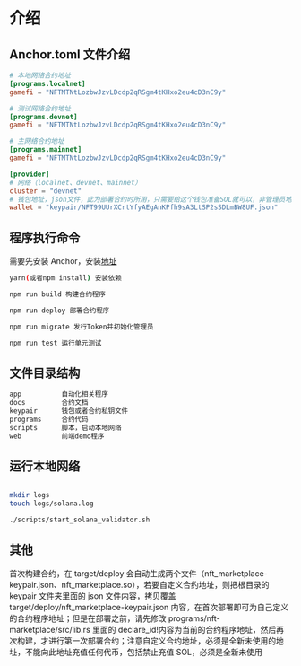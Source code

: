 # 介绍

## Anchor.toml 文件介绍

```toml
# 本地网络合约地址
[programs.localnet]
gamefi = "NFTMTNtLozbwJzvLDcdp2qRSgm4tKHxo2eu4cD3nC9y"

# 测试网络合约地址
[programs.devnet]
gamefi = "NFTMTNtLozbwJzvLDcdp2qRSgm4tKHxo2eu4cD3nC9y"

# 主网络合约地址
[programs.mainnet]
gamefi = "NFTMTNtLozbwJzvLDcdp2qRSgm4tKHxo2eu4cD3nC9y"

[provider]
# 网络（localnet、devnet、mainnet）
cluster = "devnet"
# 钱包地址，json文件，此为部署合约时所用，只需要给这个钱包准备SOL就可以，非管理员地址，非合约地址，只是为了付燃料费使用，所以需要保证此钱包地址有SOL，主网大概需要10个SOL才能部署合约
wallet = "keypair/NFT99UUrXCrtYfyAEgAnKPfh9sA3LtSP2sSDLmBW8UF.json"

```

## 程序执行命令

需要先安装 Anchor，安装[地址](https://www.anchor-lang.com/docs/installation)

```bash
yarn(或者npm install) 安装依赖

npm run build 构建合约程序

npm run deploy 部署合约程序

npm run migrate 发行Token并初始化管理员

npm run test 运行单元测试
```

## 文件目录结构

```bash
app          自动化相关程序
docs         合约文档
keypair      钱包或者合约私钥文件
programs     合约代码
scripts      脚本，启动本地网络
web          前端demo程序
```

## 运行本地网络

```bash

mkdir logs
touch logs/solana.log

./scripts/start_solana_validator.sh
```

## 其他

首次构建合约，在 target/deploy 会自动生成两个文件（nft_marketplace-keypair.json、nft_marketplace.so），若要自定义合约地址，则把根目录的 keypair 文件夹里面的 json 文件内容，拷贝覆盖 target/deploy/nft_marketplace-keypair.json 内容，在首次部署即可为自己定义的合约程序地址；但是在部署之前，请先修改 programs/nft-marketplace/src/lib.rs 里面的 declare_id!内容为当前的合约程序地址，然后再次构建，才进行第一次部署合约；注意自定义合约地址，必须是全新未使用的地址，不能向此地址充值任何代币，包括禁止充值 SOL，必须是全新未使用
